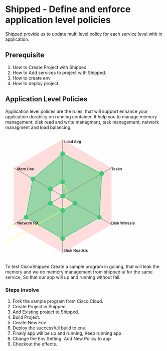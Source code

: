 # Shipped - Define and enforce application level policies

Shipped provide us to update multi level policy for each service level with in application.

## Prerequisite

1. How to Create Project with Shipped.
2. How to Add services to project with Shipped.
3. How to create env
4. How to deploy project.

## Application Level Policies

Application level polices are the rules, that will support enhance your application durablity on running container. It help you to manage memory management, disk read and write managment, task management, network managment and load balancing.

![](assets/1.PNG)

To test CiscoShipped Create a sample program in golang, that will leak the memory and we do memory management from shipped ui for the same service, So that our app will up and running without fail.

### Steps involve

1. Fork the sample program from Cisco Cloud.
2. Create Project in Shipped.
3. Add Existing project to Shipped.
4. Build Project.
5. Create New Env
6. Deploy the successfull build to env.
7. Finally app will be up and running, Keep running app 
8. Change the Env Setting, Add New Policy to app
9. Checkout the effects.
